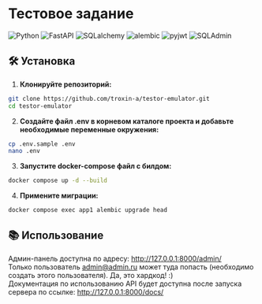 # Тестовое задание

![Python](https://img.shields.io/badge/Python-3.10-blue)
![FastAPI](https://img.shields.io/badge/FastAPI-0.115-lightgreen)
![SQLalchemy](https://img.shields.io/badge/SQLalchemy-2.0-red)
![alembic](https://img.shields.io/badge/Alembic-1.13-red)
![pyjwt](https://img.shields.io/badge/Pyjwt-2.9-yellow)
![SQLAdmin](https://img.shields.io/badge/SQLAdmin-0.2-black)


## 🛠️ Установка

1. **Клонируйте репозиторий:**

```bash
git clone https://github.com/troxin-a/testor-emulator.git
cd testor-emulator
```

2. **Создайте файл .env в корневом каталоге проекта и добавьте необходимые переменные окружения:**

```bash
cp .env.sample .env
nano .env
```

3. **Запустите docker-compose файл с билдом:**

```bash
docker compose up -d --build
```

4. **Примените миграции:**

```bash
docker compose exec app1 alembic upgrade head
```


## 📚️ Использование
Админ-панель доступна по адресу: http://127.0.0.1:8000/admin/<br>
Только пользователь admin@admin.ru может туда попасть (необходимо создать этого пользователя). Да, это хардкод! :)<br>
Документация по использованию API будет доступна после запуска сервера по ссылке: http://127.0.0.1:8000/docs/
